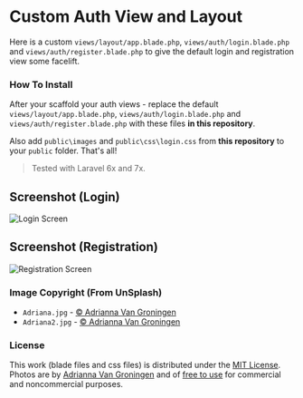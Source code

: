 # Custom Auth View and Layout

Here is a custom `views/layout/app.blade.php`, `views/auth/login.blade.php` and `views/auth/register.blade.php` to give the default login and registration view some facelift.

### How To Install
After your scaffold your auth views - replace the default `views/layout/app.blade.php`, `views/auth/login.blade.php` and `views/auth/register.blade.php`  with these files **in this repository**.

Also add `public\images` and `public\css\login.css` from **this repository** to your `public` folder. That's all!


> Tested with Laravel 6x and 7x.


## Screenshot (Login)
![Login Screen](//hasinhayder.github.io/laravel-login-registration-facelift/screenshots/login.jpg)

## Screenshot (Registration)
![Registration Screen](//hasinhayder.github.io/laravel-login-registration-facelift/screenshots/registration.jpg)


### Image Copyright (From UnSplash)
* `Adriana.jpg` - [© Adrianna Van Groningen ](https://unsplash.com/photos/5a6rrTJ6XTM)
* `Adriana2.jpg` - [© Adrianna Van Groningen ](https://unsplash.com/photos/ohdvmatHHvo)


### License
This work (blade files and css files) is distributed under the [MIT License](https://opensource.org/licenses/MIT). Photos are by [Adrianna Van Groningen](https://unsplash.com/@arosephotos) and of [free to use](https://unsplash.com/license) for commercial and noncommercial purposes. 